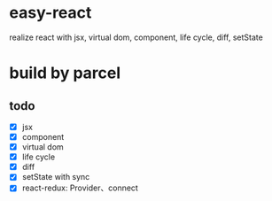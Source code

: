 # easy-react
realize react with jsx, virtual dom, component, life cycle, diff, setState

# build by parcel

## todo

- [x] jsx
- [x] component
- [x] virtual dom
- [x] life cycle
- [x] diff
- [x] setState with sync
- [x] react-redux: Provider、connect
